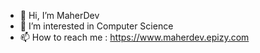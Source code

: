 - 👋 Hi, I’m MaherDev
- 👀 I’m interested in Computer Science
- 📫 How to reach me : https://www.maherdev.epizy.com
  



<!---
- 🌱 I’m currently learning ...
- 💞️ I’m looking to collaborate on ...
Maher-Amara/Maher-Amara is a ✨ special ✨ repository because its `README.md` (this file) appears on your GitHub profile.
You can click the Preview link to take a look at your changes.
--->
